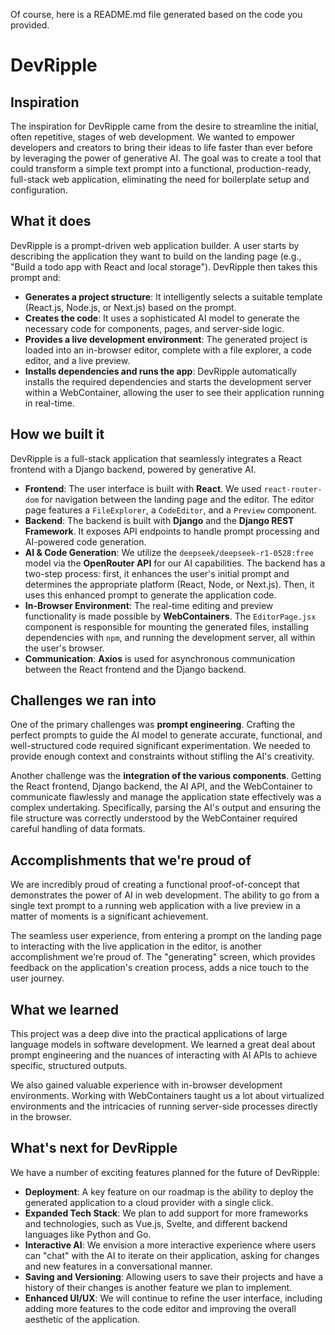 Of course, here is a README.md file generated based on the code you provided.

# DevRipple

## Inspiration

The inspiration for DevRipple came from the desire to streamline the initial, often repetitive, stages of web development. We wanted to empower developers and creators to bring their ideas to life faster than ever before by leveraging the power of generative AI. The goal was to create a tool that could transform a simple text prompt into a functional, production-ready, full-stack web application, eliminating the need for boilerplate setup and configuration.

## What it does

DevRipple is a prompt-driven web application builder. A user starts by describing the application they want to build on the landing page (e.g., "Build a todo app with React and local storage"). DevRipple then takes this prompt and:

* **Generates a project structure**: It intelligently selects a suitable template (React.js, Node.js, or Next.js) based on the prompt.
* **Creates the code**: It uses a sophisticated AI model to generate the necessary code for components, pages, and server-side logic.
* **Provides a live development environment**: The generated project is loaded into an in-browser editor, complete with a file explorer, a code editor, and a live preview.
* **Installs dependencies and runs the app**: DevRipple automatically installs the required dependencies and starts the development server within a WebContainer, allowing the user to see their application running in real-time.

## How we built it

DevRipple is a full-stack application that seamlessly integrates a React frontend with a Django backend, powered by generative AI.

* **Frontend**: The user interface is built with **React**. We used `react-router-dom` for navigation between the landing page and the editor. The editor page features a `FileExplorer`, a `CodeEditor`, and a `Preview` component.
* **Backend**: The backend is built with **Django** and the **Django REST Framework**. It exposes API endpoints to handle prompt processing and AI-powered code generation.
* **AI & Code Generation**: We utilize the `deepseek/deepseek-r1-0528:free` model via the **OpenRouter API** for our AI capabilities. The backend has a two-step process: first, it enhances the user's initial prompt and determines the appropriate platform (React, Node, or Next.js). Then, it uses this enhanced prompt to generate the application code.
* **In-Browser Environment**: The real-time editing and preview functionality is made possible by **WebContainers**. The `EditorPage.jsx` component is responsible for mounting the generated files, installing dependencies with `npm`, and running the development server, all within the user's browser.
* **Communication**: **Axios** is used for asynchronous communication between the React frontend and the Django backend.

## Challenges we ran into

One of the primary challenges was **prompt engineering**. Crafting the perfect prompts to guide the AI model to generate accurate, functional, and well-structured code required significant experimentation. We needed to provide enough context and constraints without stifling the AI's creativity.

Another challenge was the **integration of the various components**. Getting the React frontend, Django backend, the AI API, and the WebContainer to communicate flawlessly and manage the application state effectively was a complex undertaking. Specifically, parsing the AI's output and ensuring the file structure was correctly understood by the WebContainer required careful handling of data formats.

## Accomplishments that we're proud of

We are incredibly proud of creating a functional proof-of-concept that demonstrates the power of AI in web development. The ability to go from a single text prompt to a running web application with a live preview in a matter of moments is a significant achievement.

The seamless user experience, from entering a prompt on the landing page to interacting with the live application in the editor, is another accomplishment we're proud of. The "generating" screen, which provides feedback on the application's creation process, adds a nice touch to the user journey.

## What we learned

This project was a deep dive into the practical applications of large language models in software development. We learned a great deal about prompt engineering and the nuances of interacting with AI APIs to achieve specific, structured outputs.

We also gained valuable experience with in-browser development environments. Working with WebContainers taught us a lot about virtualized environments and the intricacies of running server-side processes directly in the browser.

## What's next for DevRipple

We have a number of exciting features planned for the future of DevRipple:

* **Deployment**: A key feature on our roadmap is the ability to deploy the generated application to a cloud provider with a single click.
* **Expanded Tech Stack**: We plan to add support for more frameworks and technologies, such as Vue.js, Svelte, and different backend languages like Python and Go.
* **Interactive AI**: We envision a more interactive experience where users can "chat" with the AI to iterate on their application, asking for changes and new features in a conversational manner.
* **Saving and Versioning**: Allowing users to save their projects and have a history of their changes is another feature we plan to implement.
* **Enhanced UI/UX**: We will continue to refine the user interface, including adding more features to the code editor and improving the overall aesthetic of the application.
